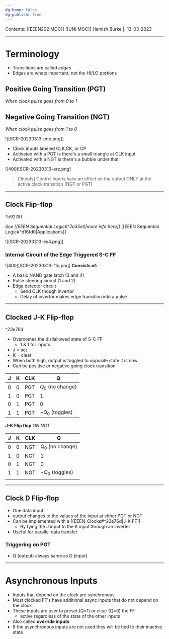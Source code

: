 ```yaml
---
dg-home: false
dg-publish: true
---
```

Contents: [[EEEN202 MOC]]
[[UNI MOC]]
Hamish Burke || 13-03-2023
***

# Terminology

- Transitions are called *edges*
- Edges are whats important, not the HI/LO portions

## Positive Going Transition (PGT)

*When clock pulse goes from 0 to 1*

## Negative Going Transition (NGT)

*When clock pulse goes from 1 to 0*


![[SCR-20230313-enb.png]]


- Clock inputs labeled CLK,CK, or CP
- Activated with a PGT is there's a small triangle at CLK input
- Activated with a NGT is there's a bubble under that


![400][SCR-20230313-erz.png]

> [!Inputs]
> Control inputs have an effect on the output
> ONLY at the active clock transition (NGT or PGT)

***

## Clock Flip-flop

^b9278f

*See [[EEEN Sequential Logic#^7a35e0\|more info here]]*
[[EEEN Sequential Logic#^d16fd0\|Applications]]

![[SCR-20230313-ex4.png]]

### Internal Circuit of the Edge Triggered S-C FF

![400][SCR-20230313-f1q.png]
**Consists of:**
- A basic NAND gate latch (3 and 4)
- Pulse steering circuit (1 and 2)
- Edge detector circuit
	- Send CLK though invertor
	- Delay of invertor makes edge transition into a pulse

***

## Clocked J-K Flip-flop

^23e76d

- Overcomes the disllallowed state of S-C FF
	- 1 & 1 for inputs
- J = set
- K = clear
- When both high, output is toggled to opposite state it is now
- Can be positive *or* negative going clock transition

| J   | K   | CLK | Q   |
| --- | --- | --- | --- |
| 0   | 0   | PGT |  $Q_0$ (no change)   |
| 1   | 0   | PGT |  1   |
| 0   | 1   | PGT |  0   |
| 1   | 1   | PGT |  $\neg Q_0$ (toggles)   |

**J-K Flip flop**
*ON NGT*

| J   | K   | CLK | Q                    |
| --- | --- | --- | -------------------- |
| 0   | 0   | NGT | $Q_0$ (no change)    |
| 1   | 0   | NGT | 1                    |
| 0   | 1   | NGT | 0                    |
| 1   | 1   | NGT | $\neg Q_0$ (toggles) |
|     |     |     |                      |

***

## Clock D Flip-flop

- One data input
- output changes to the values of the input at either PGT or NGT
- Can be implemented with a [[EEEN_Clocks#^23e76d\|J-K FF]]
	- By tying the J input to the K input through an inverter
- Useful for parallel data transfer

### Triggering on PGT

- Q (output) always same as D (input)


***

# Asynchronous Inputs

- Inputs that depend on the clock are synchronous
- Most clocked FF's have additional async inputs that do not depend on the clock
- These inputs are user to preset (Q=1) or clear (Q=0) the FF
	- active regardless of the state of the other inputs
- Also called **override inputs**
- If the asynchronous inputs are not used they will be tied to their inactive state



